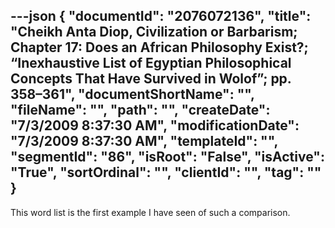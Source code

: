 ---json
{
  "documentId": "2076072136",
  "title": "Cheikh Anta Diop, Civilization or Barbarism; Chapter 17: Does an African Philosophy Exist?; “Inexhaustive List of Egyptian Philosophical Concepts That Have Survived in Wolof”; pp. 358–361",
  "documentShortName": "",
  "fileName": "",
  "path": "",
  "createDate": "7/3/2009 8:37:30 AM",
  "modificationDate": "7/3/2009 8:37:30 AM",
  "templateId": "",
  "segmentId": "86",
  "isRoot": "False",
  "isActive": "True",
  "sortOrdinal": "",
  "clientId": "",
  "tag": ""
}
---

This word list is the first example I have seen of such a comparison.
